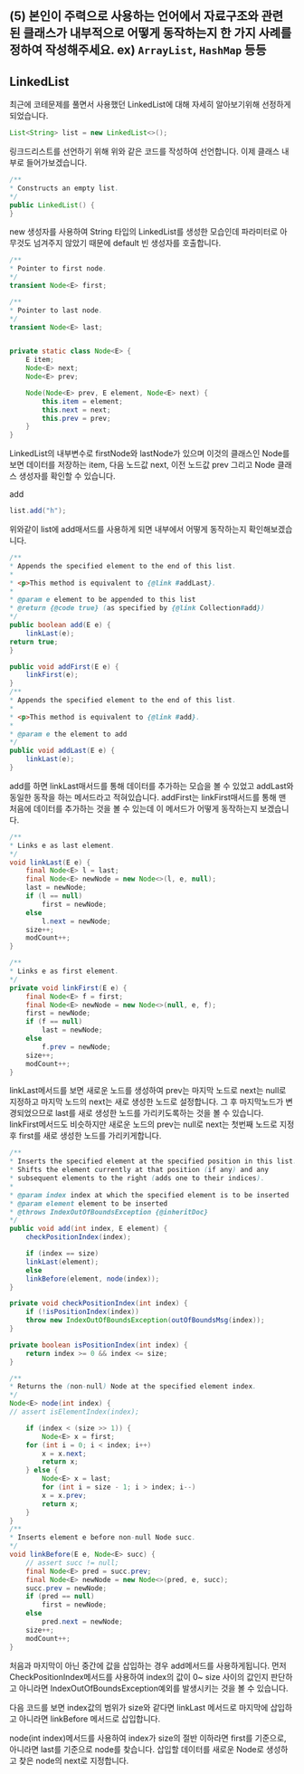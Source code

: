 ## (5) 본인이 주력으로 사용하는 언어에서 자료구조와 관련 된 클래스가 내부적으로 어떻게 동작하는지 한 가지 사례를 정하여 작성해주세요. ex) `ArrayList`, `HashMap` 등등

## LinkedList

최근에 코테문제를 풀면서 사용했던 LinkedList에 대해 자세히 알아보기위해 선정하게되었습니다.

```java
List<String> list = new LinkedList<>();
```

링크드리스트를 선언하기 위해 위와 같은 코드를 작성하여 선언합니다.
이제 클래스 내부로 들어가보겠습니다.

```java
/**
* Constructs an empty list.
*/
public LinkedList() {
}
```

new 생성자를 사용하여 String 타입의 LinkedList를 생성한 모습인데 파라미터로 아무것도 넘겨주지 않았기 때문에 default 빈 생성자를 호출합니다.

```java
/**
* Pointer to first node.
*/
transient Node<E> first;

/**
* Pointer to last node.
*/
transient Node<E> last;


private static class Node<E> {
    E item;
    Node<E> next;
    Node<E> prev;

    Node(Node<E> prev, E element, Node<E> next) {
        this.item = element;
        this.next = next;
        this.prev = prev;
    }
}
```

LinkedList의 내부변수로 firstNode와 lastNode가 있으며 이것의 클래스인 Node를 보면 데이터를 저장하는 item, 다음 노드값 next, 이전 노드값 prev 그리고 Node 클래스 생성자를 확인할 수 있습니다.

add

```java
list.add("h");
```

위와같이 list에 add매서드를 사용하게 되면 내부에서 어떻게 동작하는지 확인해보겠습니다.

```java
/**
* Appends the specified element to the end of this list.
*
* <p>This method is equivalent to {@link #addLast}.
*
* @param e element to be appended to this list
* @return {@code true} (as specified by {@link Collection#add})
*/
public boolean add(E e) {
	linkLast(e);
return true;
}

public void addFirst(E e) {
    linkFirst(e);
}
/**
* Appends the specified element to the end of this list.
*
* <p>This method is equivalent to {@link #add}.
*
* @param e the element to add
*/
public void addLast(E e) {
    linkLast(e);
}
```

add를 하면 linkLast매서드를 통해 데이터를 추가하는 모습을 볼 수 있었고 addLast와 동일한 동작을 하는 메서드라고 적혀있습니다. 
addFirst는 linkFirst매서드를 통해 맨 처음에 데이터를 추가하는 것을 볼 수 있는데 이 메서드가 어떻게 동작하는지 보겠습니다.

```java
/**
* Links e as last element.
*/
void linkLast(E e) {
    final Node<E> l = last;
    final Node<E> newNode = new Node<>(l, e, null);
    last = newNode;
    if (l == null)
        first = newNode;
    else
        l.next = newNode;
    size++;
    modCount++;
}

/**
* Links e as first element.
*/
private void linkFirst(E e) {
    final Node<E> f = first;
    final Node<E> newNode = new Node<>(null, e, f);
    first = newNode;
    if (f == null)
        last = newNode;
    else
        f.prev = newNode;
    size++;
    modCount++;
}

```

linkLast메서드를 보면 새로운 노드를 생성하여 prev는 마지막 노드로 next는 null로 지정하고 마지막 노드의 next는 새로 생성한 노드로 설정합니다. 그 후 마지막노드가 변경되었으므로 last를 새로 생성한 노드를 가리키도록하는 것을 볼 수 있습니다. 
linkFirst메서드도 비슷하지만 새로운 노드의 prev는 null로 next는 첫번째 노드로 지정 후 first를 새로 생성한 노드를 가리키게합니다.

```java
/**
* Inserts the specified element at the specified position in this list.
* Shifts the element currently at that position (if any) and any
* subsequent elements to the right (adds one to their indices).
*
* @param index index at which the specified element is to be inserted
* @param element element to be inserted
* @throws IndexOutOfBoundsException {@inheritDoc}
*/
public void add(int index, E element) {
    checkPositionIndex(index);

    if (index == size)
    linkLast(element);
    else
    linkBefore(element, node(index));
}

private void checkPositionIndex(int index) {
    if (!isPositionIndex(index))
    throw new IndexOutOfBoundsException(outOfBoundsMsg(index));
}

private boolean isPositionIndex(int index) {
    return index >= 0 && index <= size;
}   

/**
* Returns the (non-null) Node at the specified element index.
*/
Node<E> node(int index) {
// assert isElementIndex(index);

    if (index < (size >> 1)) {
        Node<E> x = first;
    for (int i = 0; i < index; i++)
        x = x.next;
        return x;
    } else {
        Node<E> x = last;
        for (int i = size - 1; i > index; i--)
        x = x.prev;
        return x;
    }
}
/**
* Inserts element e before non-null Node succ.
*/
void linkBefore(E e, Node<E> succ) {
    // assert succ != null;
    final Node<E> pred = succ.prev;
    final Node<E> newNode = new Node<>(pred, e, succ);
    succ.prev = newNode;
    if (pred == null)
        first = newNode;
    else
        pred.next = newNode;
    size++;
    modCount++;
}
```

처음과 마지막이 아닌 중간에 값을 삽입하는 경우 add메서드를 사용하게됩니다.
먼저 CheckPositionIndex메서드를 사용하여 index의 값이 0~ size 사이의 값인지 판단하고 아니라면 IndexOutOfBoundsException예외를 발생시키는 것을 볼 수 있습니다.

다음 코드를 보면 index값의 범위가 size와 같다면 linkLast 메서드로 마지막에 삽입하고 아니라면 linkBefore 메서드로 삽입합니다.

node(int index)메서드를 사용하여 index가 size의 절반 이하라면 first를 기준으로, 아니라면 last를 기준으로 node를 찾습니다. 삽입할 데이터를 새로운 Node로 생성하고 찾은 node의 next로 지정합니다. 
